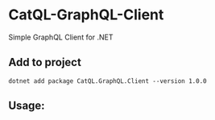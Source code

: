 # CatQL-GraphQL-Client
Simple GraphQL Client for .NET

## Add to project

```dotnetcli
dotnet add package CatQL.GraphQL.Client --version 1.0.0
```

## Usage: 

